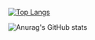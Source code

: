 [![Top Langs](https://github-readme-stats.vercel.app/api/top-langs/?username=tono0114&layout=compact)](https://github.com/anuraghazra/github-readme-stats)

![Anurag's GitHub stats](https://github-readme-stats.vercel.app/api?username=tono0114&show_icons=true)

